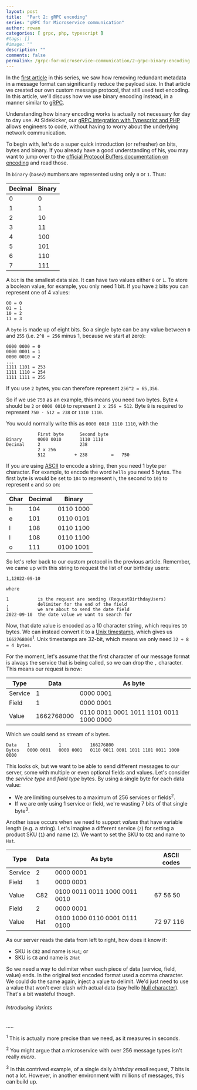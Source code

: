 ```yaml
---
layout: post
title:  "Part 2: gRPC encoding"
series: "gRPC for Microservice communication"
author: rowan
categories: [ grpc, php, typescript ]
#tags: []
#image: ""
description: ""
comments: false
permalink: /grpc-for-microservice-communication/2-grpc-binary-encoding
---
```


In the [first article](/grpc-for-microservice-communication/1-grpc-vs-rest) in this series, we saw how removing redundant metadata in a message format can significantly reduce the payload size. In that article we created our own custom message protocol, that still used text encoding. In this article, we'll discuss how we use binary encoding instead, in a manner similar to [gRPC](https://grpc.io/). 

Understanding how binary encoding works is actually not necessary for day to day use. At Sidekicker, our [gRPC integration with Typescript and PHP](/grpc-for-microservice-communication/3-typescript-php-integration) allows engineers to code, without having to worry about the underlying network communication.  

To begin with, let's do a super quick introduction (or refresher) on bits, bytes and binary. If you already have a good understanding of his, you may want to jump over to the [official Protocol Buffers documentation on encoding](https://developers.google.com/protocol-buffers/docs/encoding) and read those.

In `binary` (`base2`) numbers are represented using only `0` or `1`. Thus:

| Decimal | Binary |
|---------|--------|
| 0       | 0      |
| 1       | 1      |
| 2       | 10     |
| 3       | 11     |
| 4       | 100    |
| 5       | 101    |
| 6       | 110    |
| 7       | 111    |

A `bit` is the smallest data size. It can have two values either `0` or `1`. To store a boolean value, for example, you only need 1 bit. If you have `2` bits you can represent one of 4 values:

```
00 = 0
01 = 1
10 = 2
11 = 3
```

A `byte` is made up of eight bits. So a single byte can be any value between `0` and `255` (i.e. `2^8 = 256` minus 1, because we start at zero): 

```
0000 0000 = 0
0000 0001 = 1
0000 0010 = 2
...
1111 1101 = 253
1111 1110 = 254
1111 1111 = 255
```

If you use `2` bytes, you can therefore represent `256^2 = 65,356`.

So if we use `750` as an example, this means you need two bytes. Byte `A` should be `2` or `0000 0010` to represent `2 x 256 = 512`. Byte `B` is required to represent `750 - 512 = 238` or `1110 1110`.

You would normally write this as `0000 0010 1110 1110`, with the 

```
            First byte      Second byte
Binary      0000 0010       1110 1110
Decimal     2               238
            2 x 256
            512           + 238         =   750
```


If you are using [ASCII](https://en.wikipedia.org/wiki/ASCII) to encode a string, then you need 1 byte per character. For example, to encode the word `hello` you need 5 bytes. The first byte is would be set to `104` to represent `h`, the second to `101` to represent `e` and so on:

| Char | Decimal | Binary    |
|------|---------|-----------|
| h    | 104     | 0110 1000 |
| e    | 101     | 0110 0101 |
| l    | 108     | 0110 1100 |
| l    | 108     | 0110 1100 |
| o    | 111     | 0100 1001 |


So let's refer back to our custom protocol in the previous article. Remember, we came up with this string to request the list of our birthday users:

```
1,12022-09-10

where

1           is the request are sending (RequestBirthdayUsers)
,           delimiter for the end of the field
1           we are about to send the date field
2022-09-10  the date value we want to search for
```

Now, that date value is encoded as a 10 character string, which requires `10` bytes. We can instead convert it to a [Unix timestamp](https://en.wikipedia.org/wiki/Unix_time), which gives us `1662768000`<sup>1</sup>. Unix timestamps are 32-bit, which means we only need `32 ÷ 8 = 4 bytes`.

For the moment, let's assume that the first character of our message format is always the service that is being called, so we can drop the `,` character. This means our request is now:

| Type    | Data       | As byte                                 |
|---------|------------|-----------------------------------------|
| Service | 1          | 0000 0001                               |
| Field   | 1          | 0000 0001                               |
| Value   | 1662768000 | 0110 0011 0001 1011 1101 0011 1000 0000 |

Which we could send as stream of `8` bytes.

```
Data    1           1           166276800
Bytes   0000 0001   0000 0001   0110 0011 0001 1011 1101 0011 1000 0000
```

This looks ok, but we want to be able to send different messages to our server, some with multiple or even optional fields and values. Let's consider the _service type_ and _field type_ bytes. By using a single byte for each data value:

- We are limiting ourselves to a maximum of 256 services or fields<sup>2</sup>.
- If we are only using 1 service or field, we're wasting 7 bits of that single byte<sup>3</sup>.

Another issue occurs when we need to support _values_ that have variable length (e.g. a string). Let's imagine a different service (`2`) for setting a product SKU (`1`) and name (`2`). We want to set the SKU to `C82` and name to `Hat`.


| Type    | Data | As byte                       | ASCII codes |
|---------|------|-------------------------------|-------------|
| Service | 2    | 0000 0001                     |             |
| Field   | 1    | 0000 0001                     |             |
| Value   | C82  | 0100 0011 0011 1000 0011 0010 | 67 56 50    |
| Field   | 2    | 0000 0001                     |             |
| Value   | Hat  | 0100 1000 0110 0001 0111 0100 | 72 97 116   |


As our server reads the data from left to right, how does it know if:

- SKU is `C82` and name is `Hat`; or
- SKU is `C8` and name is `2Hat`

So we need a way to delimiter when each piece of data (service, field, value) ends. In the original text encoded format used a comma character. We could do the same again, inject a value to delimit. We'd just need to use a value that won't ever clash with actual data (say hello [Null character](https://en.wikipedia.org/wiki/Null_character)). That's a bit wasteful though.

###### Introducing Varints

.....







<sup>1</sup> This is actually more precise than we need, as it measures in seconds.

<sup>2</sup> You might argue that a microservice with over 256 message types isn't really _micro_.

<sup>3</sup> In this contrived example, of a single daily _birthday email_ request, 7 bits is not a lot. However, in another environment with millions of messages, this can build up.  








